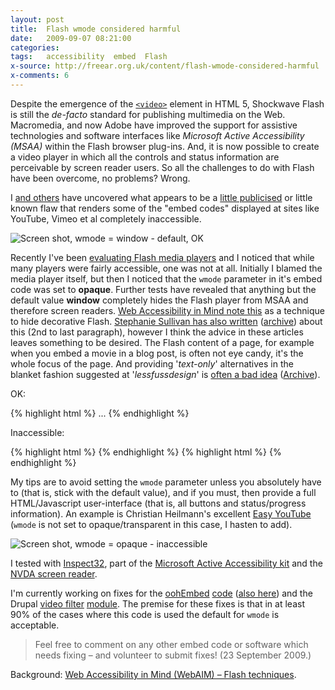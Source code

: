 ```yaml
---
layout: post
title:  Flash wmode considered harmful
date:   2009-09-07 08:21:00
categories:
tags:   accessibility  embed  Flash
x-source: http://freear.org.uk/content/flash-wmode-considered-harmful
x-comments: 6
---
```



Despite the emergence of the [`<video>`][video] element in HTML 5, Shockwave Flash
is still the _de-facto_ standard for publishing multimedia on the Web. Macromedia, and
now Adobe have improved the support for assistive technologies and software
interfaces like _Microsoft Active Accessibility (MSAA)_ within the Flash browser
plug-ins.  <!--more-->
And, it is now possible to create a video player in which all the controls
and status information are perceivable by screen reader users. So all the
challenges to do with Flash have been overcome, no problems? Wrong.


I [and others][] have uncovered what appears to be a [little publicised][] or
little known flaw that renders some of the "embed codes" displayed at sites like YouTube, Vimeo et al completely inaccessible.

![Screen shot, wmode = window - default, OK][img-1]

Recently I've been [evaluating Flash media players][eval] and I noticed that while
many players were fairly accessible, one was not at all. Initially I blamed the
media player itself, but then I noticed that the `wmode` parameter in it's embed
code was set to __opaque__. Further tests have revealed that anything but the default
value __window__ completely hides the Flash player from MSAA and therefore
screen readers. [Web Accessibility in Mind note this][webaim-1] as a technique to
hide decorative Flash. [Stephanie Sullivan has also written][sullivan] ([archive][arch-sull]) about this
(2nd to last paragraph), however I think the advice in these articles leaves
something to be desired. The Flash content of a page, for example when you embed
a movie in a blog post, is often not eye candy, it's the whole focus of the page.
And providing '_text-only_' alternatives in the blanket fashion suggested at
'_lessfussdesign_' is [often a bad idea][often] ([Archive][arch-tech]).

OK:

{% highlight html %}
<object data="player.swf">
    <param name="wmode" value="window" />
    ...
{% endhighlight %}

Inaccessible:

{% highlight html %}
    <param name="wmode" value="opaque" />
{% endhighlight %}
{% highlight html %}
    <param name="wmode" value="transparent" />
{% endhighlight %}


My tips are to avoid setting the `wmode` parameter unless you absolutely have to
(that is, stick with the default value), and if you must, then provide a full
HTML/Javascript user-interface (that is, all buttons and status/progress
information). An example is Christian Heilmann's excellent [Easy YouTube][]
(`wmode` is not set to opaque/transparent in this case, I hasten to add).

![Screen shot, wmode = opaque - inaccessible][img-2]

I tested with [Inspect32][], part of the [Microsoft Active Accessibility kit][kit]
and the [NVDA screen reader][].

I'm currently working on fixes for the [oohEmbed][] [code][] ([also here][]) and
the Drupal [video filter][] [module][]. The premise for these fixes is that in at
least 90% of the cases where this code is used the default for `wmode` is acceptable.

> Feel free to comment on any other embed code or software which needs fixing –
and volunteer to submit fixes! (23 September 2009.)

Background: [Web Accessibility in Mind (WebAIM) – Flash techniques][webaim-2].



[video]: http://whatwg.org/specs/web-apps/current-work/multipage/video.html#video
[and others]: http://lessfussdesign.com/blog/2009/03/wmode-accessibility/ "lessfussdesign"
[little publicised]: http://google.com/search?q=wmode+accessibility
[eval]: http://slideshare.net/nfreear/malt-wiki-techshare2009/18#notesList
[sullivan]: http://communitymx.com/content/article.cfm?cid=e5141#!__BROKEN_LINK__ "Broken link"
[arch-sull]: http://web.archive.org/web/20150406194907/http://www.communitymx.com/content/article.cfm?cid=E5141
[often]: http://www.techdis.ac.uk/?p=3_8_9#!__BROKEN_LINK__ "Broken link :(."
[arch-tech]: http://web.archive.org/web/20060924084714/http://www.techdis.ac.uk/index.php?p=3_8_9
[Easy YouTube]: http://icant.co.uk/easy-youtube/?http://youtube.com/watch?v=QiuT0y0KR6I
[Inspect32]: http://theaccesspond.com/2009/03/26/using-inspect32-to-inspect-links-and-images-on-web-sites/
[kit]: http://microsoft.com/downloads/details.aspx?familyid=3755582A-A707-460A-BF21-1373316E13F0&displaylang=en
[NVDA screen reader]: http://nvda-project.org/
[oohEmbed]: http://oohembed.com/
[code]: http://code.google.com/p/oohembed/source/browse/app/provider/videoprovider.py#57 "oohEmbed source code"
[also here]: http://code.google.com/p/php-oembed/source/browse/trunk/YouTubeProvider.class.php "php-oembed code"
[video filter]: http://drupal.org/project/video_filter
[module]: http://cvs.drupal.org/viewvc.py/drupal/contributions/modules/video_filter/video_filter.module?revision=1.14&view=markup

[webaim-1]: http://webaim.org/techniques/flash/techniques.php#hiding
[webaim-2]: http://webaim.org/techniques/flash/

[img-1]: http://lh3.ggpht.com/_jU8d1WdVVKA/SpvKwXJWvlI/AAAAAAAAAxQ/szLhMnHSIu0/s512/WMODE_13.png
[img-2]: http://lh4.ggpht.com/_jU8d1WdVVKA/SpvKwuA-HlI/AAAAAAAAAxU/EEqGE6ic41U/s512/WMODE_22.png
